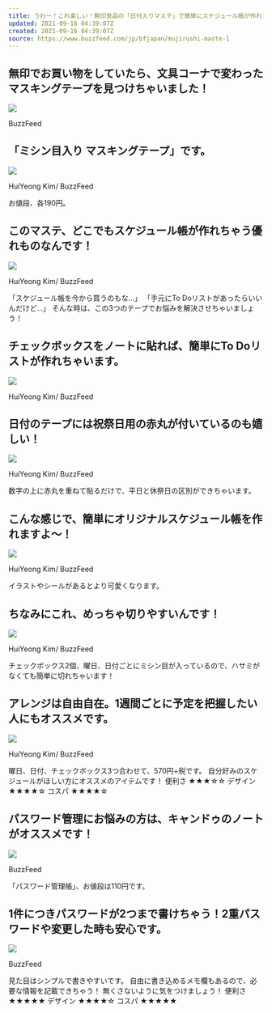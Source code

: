 ```yaml
---
title: うわー！これ楽しい！無印良品の「日付入りマステ」で簡単にスケジュール帳が作れちゃった。
updated: 2021-09-16 04:39:07Z
created: 2021-09-16 04:39:07Z
source: https://www.buzzfeed.com/jp/bfjapan/mujirushi-maste-1
---
```


##   無印でお買い物をしていたら、文具コーナで変わったマスキングテープを見つけちゃいました！

 ![](https://img.buzzfeed.com/buzzfeed-static/static/2021-03/5/8/asset/2cfb156f3337/sub-buzz-5775-1614934211-2.jpg?downsize=700%3A%2A&output-quality=auto&output-format=auto)

  BuzzFeed

##   「ミシン目入り マスキングテープ」です。

 ![](https://img.buzzfeed.com/buzzfeed-static/static/2021-03/8/7/asset/a0cd6af14b09/sub-buzz-9990-1615187562-17.png?downsize=700%3A%2A&output-quality=auto&output-format=auto)

  HuiYeong Kim/ BuzzFeed

お値段、各190円。

##   このマステ、どこでもスケジュール帳が作れちゃう優れものなんです！

 ![](https://img.buzzfeed.com/buzzfeed-static/static/2021-03/8/4/asset/032bda637f70/sub-buzz-9755-1615177008-1.png?downsize=700%3A%2A&output-quality=auto&output-format=auto)

  HuiYeong Kim/ BuzzFeed

「スケジュール帳を今から買うのもな…」
「手元にTo Doリストがあったらいいんだけど…」
そんな時は、この3つのテープでお悩みを解決させちゃいましょう！

##   チェックボックスをノートに貼れば、簡単にTo Doリストが作れちゃいます。

 ![](https://img.buzzfeed.com/buzzfeed-static/static/2021-03/5/8/asset/0795b0d045b3/sub-buzz-5779-1614934604-3.png)

  HuiYeong Kim/ BuzzFeed

##   日付のテープには祝祭日用の赤丸が付いているのも嬉しい！

 ![](https://img.buzzfeed.com/buzzfeed-static/static/2021-03/8/4/asset/ef450f789392/sub-buzz-9857-1615177020-20.png)

  HuiYeong Kim/ BuzzFeed

数字の上に赤丸を重ねて貼るだけで、平日と休祭日の区別ができちゃいます。

##   こんな感じで、簡単にオリジナルスケジュール帳を作れますよ〜！

 ![](https://img.buzzfeed.com/buzzfeed-static/static/2021-03/8/4/asset/9a3ec73c8a05/sub-buzz-9802-1615177103-18.png)

  HuiYeong Kim/ BuzzFeed

イラストやシールがあるとより可愛くなります。

##   ちなみにこれ、めっちゃ切りやすいんです！

 ![](https://img.buzzfeed.com/buzzfeed-static/static/2021-03/5/8/asset/a0cd6af14b09/sub-buzz-5835-1614934578-1.png)

  HuiYeong Kim/ BuzzFeed

チェックボックス2個、曜日、日付ごとにミシン目が入っているので、ハサミがなくても簡単に切れちゃいます！

##   アレンジは自由自在。1週間ごとに予定を把握したい人にもオススメです。

 ![](https://img.buzzfeed.com/buzzfeed-static/static/2021-03/8/4/asset/16114ac08f26/sub-buzz-9778-1615177129-20.png)

  HuiYeong Kim/ BuzzFeed

曜日、日付、チェックボックス3つ合わせて、570円+税です。
自分好みのスケジュールがほしい方にオススメのアイテムです！
便利さ ★★★☆☆
デザイン ★★★★☆
コスパ ★★★★☆

##   パスワード管理にお悩みの方は、キャンドゥのノートがオススメです！

 ![](https://img.buzzfeed.com/buzzfeed-static/static/2021-03/5/9/asset/70298a3ef417/sub-buzz-5897-1614935162-1.jpg)

  BuzzFeed

「パスワード管理帳」、お値段は110円です。

##   1件につきパスワードが2つまで書けちゃう！2重パスワードや変更した時も安心です。

 ![](https://img.buzzfeed.com/buzzfeed-static/static/2021-03/5/9/asset/0795b0d045b3/sub-buzz-5791-1614935265-3.jpg)

  BuzzFeed

見た目はシンプルで書きやすいです。
自由に書き込めるメモ欄もあるので、必要な情報を記載できちゃう！
無くさないように気をつけましょう！
便利さ ★★★★★
デザイン ★★★★☆
コスパ ★★★★★